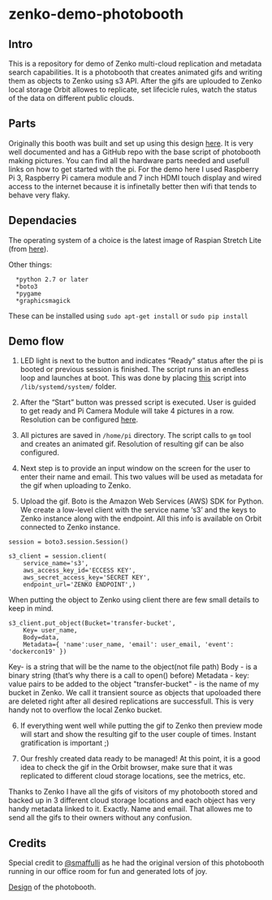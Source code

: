 # zenko-demo-photobooth
 
## Intro

This is a repository for demo of Zenko multi-cloud replication and metadata search capabilities. 
It is a photobooth that creates animated gifs and writing them as objects to Zenko using s3 API. After the gifs are uplouded to Zenko local storage Orbit allowes to replicate, set lifecicle rules, watch the status of the data on different public clouds.


## Parts

Originally this booth was built and set up using this design [here](https://www.drumminhands.com/2018/06/15/raspberry-pi-photo-booth/). It is very well documented and has a GitHub repo with the base script of photobooth making pictures. You can find all the hardware parts needed and usefull links on how to get started with the pi.
For the demo here I used Raspberry Pi 3, Raspberry Pi camera module and 7 inch HDMI touch display and wired access to the internet because it is infinetally better then wifi that tends to behave very flaky.


## Dependacies 

The operating system of a choice is the latest image of Raspian Stretch Lite (from [here](https://www.raspberrypi.org/downloads/raspbian/)).

Other things:
 ```
   *python 2.7 or later
   *boto3
   *pygame
   *graphicsmagick
```
These can be installed using `sudo apt-get install` or `sudo pip install`


## Demo flow

1. LED light is next to the button and indicates “Ready” status after the pi is booted or previous session is finished. The script runs in an endless loop and launches at boot. This was done by placing [this](https://github.com/scality/zenko-demo-photobooth/blob/master/photobooth.service) script into `/lib/systemd/system/` folder.

2. After the “Start” button was pressed script is executed. User is guided to get ready and Pi Camera Module will take 4 pictures in a row. Resolution can be configured [here](https://github.com/scality/zenko-demo-photobooth/blob/master/config.py).

3. All pictures are saved in `/home/pi` directory. The script calls to `gm` tool and creates an animated gif. Resolution of resulting gif can be also configured.

4. Next step is to provide an input window on the screen for the user to enter their name and email. This two values will be used as metadata for the gif when uploading to Zenko.

5. Upload the gif. Boto is the Amazon Web Services (AWS) SDK for Python. We create a low-level client with the service name ‘s3’ and the keys to Zenko instance along with the endpoint. All this info is available on Orbit connected to Zenko instance.
```
session = boto3.session.Session()

s3_client = session.client(
    service_name='s3',
    aws_access_key_id='ECCESS KEY',
    aws_secret_access_key='SECRET KEY',
    endpoint_url='ZENKO ENDPOINT',)
```
When putting the object to Zenko using client there are few small details to keep in mind.
```
s3_client.put_object(Bucket='transfer-bucket',
    Key= user_name,
    Body=data,
    Metadata={ 'name':user_name, 'email': user_email, 'event': 'dockercon19' })
```
Key- is a string that will be the name to the object(not file path)
Body - is a binary string (that’s why there is a call to open() before)
Metadata - key: value pairs to be added to the object
"transfer-bucket" - is the name of my bucket in Zenko. 
We call it transient source as objects that upoloaded there are deleted right after all desired replications are successfull. This is very handy not to overflow the local Zenko bucket.

6. If everything went well while putting the gif to Zenko then preview mode will start and show the resulting gif to the user couple of times. Instant gratification is important ;)

7. Our freshly created data ready to be managed! At this point, it is a good idea to check the gif in the Orbit browser, make sure that it was replicated to different cloud storage locations, see the metrics, etc.

Thanks to Zenko I have all the gifs of visitors of my photobooth stored and backed up in 3 different cloud storage locations and each object has very handy metadata linked to it. Exactly. Name and email. That allowes me to send all the gifs to their owners without any confusion.

## Credits
Special credit to [@smaffulli](https://github.com/smaffulli/drumminhands_photobooth) as he had the original version of this photobooth running in our office room for fun and generated lots of joy.

[Design](https://www.drumminhands.com/2018/06/15/raspberry-pi-photo-booth/) of the photobooth.



